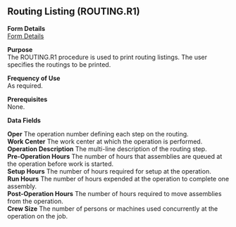 ##  Routing Listing (ROUTING.R1)

<PageHeader />

**Form Details**  
[ Form Details ](ROUTING-R1-1/README.md)   

**Purpose**  
The ROUTING.R1 procedure is used to print routing listings. The user specifies
the routings to be printed.

**Frequency of Use**  
As required.

**Prerequisites**  
None.

**Data Fields**

**Oper** The operation number defining each step on the routing.  
**Work Center** The work center at which the operation is performed.  
**Operation Description** The multi-line description of the routing step.  
**Pre-Operation Hours** The number of hours that assemblies are queued at the
operation before work is started.  
**Setup Hours** The number of hours required for setup at the operation.  
**Run Hours** The number of hours expended at the operation to complete one
assembly.  
**Post-Operation Hours** The number of hours required to move assemblies from
the operation.  
**Crew Size** The number of persons or machines used concurrently at the
operation on the job.  
  
<badge text= "Version 8.10.57" vertical="middle" />

<PageFooter />